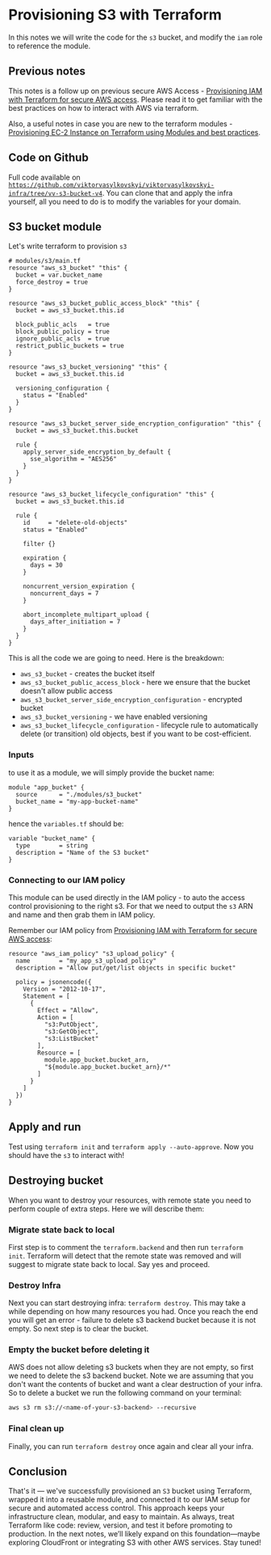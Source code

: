# Provisioning S3 with Terraform

In this notes we will write the code for the `s3` bucket, and modify the `iam` role to reference the module. 

## Previous notes

This notes is a follow up on previous secure AWS Access - [Provisioning IAM with Terraform for secure AWS access](https://www.viktorvasylkovskyi.com/posts/provisioning-iam-with-terraform). Please read it to get familiar with the best practices on how to interact with AWS via terraform. 

Also, a useful notes in case you are new to the terraform modules - [Provisioning EC-2 Instance on Terraform using Modules and best practices](https://www.viktorvasylkovskyi.com/posts/terraform-modularizing).

## Code on Github

Full code available on [`https://github.com/viktorvasylkovskyi/viktorvasylkovskyi-infra/tree/vv-s3-bucket-v4`](https://github.com/viktorvasylkovskyi/viktorvasylkovskyi-infra/tree/vv-s3-bucket-v4). You can clone that and apply the infra yourself, all you need to do is to modify the variables for your domain.

## S3 bucket module 

Let's write terraform to provision `s3`


```hcl
# modules/s3/main.tf
resource "aws_s3_bucket" "this" {
  bucket = var.bucket_name
  force_destroy = true
}

resource "aws_s3_bucket_public_access_block" "this" {
  bucket = aws_s3_bucket.this.id

  block_public_acls   = true
  block_public_policy = true
  ignore_public_acls  = true
  restrict_public_buckets = true
}

resource "aws_s3_bucket_versioning" "this" {
  bucket = aws_s3_bucket.this.id

  versioning_configuration {
    status = "Enabled"
  }
}

resource "aws_s3_bucket_server_side_encryption_configuration" "this" {
  bucket = aws_s3_bucket.this.bucket

  rule {
    apply_server_side_encryption_by_default {
      sse_algorithm = "AES256"
    }
  }
}

resource "aws_s3_bucket_lifecycle_configuration" "this" {
  bucket = aws_s3_bucket.this.id

  rule {
    id     = "delete-old-objects"
    status = "Enabled"

    filter {}

    expiration {
      days = 30
    }

    noncurrent_version_expiration {
      noncurrent_days = 7
    }

    abort_incomplete_multipart_upload {
      days_after_initiation = 7
    }
  }
}
```

This is all the code we are going to need. Here is the breakdown: 

  - `aws_s3_bucket` - creates the bucket itself
  - `aws_s3_bucket_public_access_block` - here we ensure that the bucket doesn't allow public access
  - `aws_s3_bucket_server_side_encryption_configuration` - encrypted bucket
  - `aws_s3_bucket_versioning` - we have enabled versioning
  - `aws_s3_bucket_lifecycle_configuration` - lifecycle rule to automatically delete (or transition) old objects, best if you want to be cost-efficient. 

### Inputs

to use it as a module, we will simply provide the bucket name: 

```hcl
module "app_bucket" {
  source      = "./modules/s3_bucket"
  bucket_name = "my-app-bucket-name"
}
```

hence the `variables.tf` should be: 

```hcl
variable "bucket_name" {
  type        = string
  description = "Name of the S3 bucket"
}
```

### Connecting to our IAM policy

This module can be used directly in the IAM policy - to auto the access control provisioning to the right s3. For that we need to output the `s3` ARN and name and then grab them in IAM policy. 

Remember our IAM policy from [Provisioning IAM with Terraform for secure AWS access](https://www.viktorvasylkovskyi.com/posts/provisioning-iam-with-terraform): 

```hcl
resource "aws_iam_policy" "s3_upload_policy" {
  name        = "my_app_s3_upload_policy"
  description = "Allow put/get/list objects in specific bucket"

  policy = jsonencode({
    Version = "2012-10-17",
    Statement = [
      {
        Effect = "Allow",
        Action = [
          "s3:PutObject",
          "s3:GetObject",
          "s3:ListBucket"
        ],
        Resource = [
          module.app_bucket.bucket_arn,
          "${module.app_bucket.bucket_arn}/*"
        ]
      }
    ]
  })
}
```

## Apply and run 

Test using `terraform init` and `terraform apply --auto-approve`. Now you should have the `s3` to interact with! 

## Destroying bucket

When you want to destroy your resources, with remote state you need to perform couple of extra steps. Here we will describe them: 

### Migrate state back to local

First step is to comment the `terraform.backend` and then run `terraform init`. Terraform will detect that the remote state was removed and will suggest to migrate state back to local. Say yes and proceed. 

### Destroy Infra

Next you can start destroying infra: `terraform destroy`. This may take a while depending on how many resources you had. Once you reach the end you will get an error - failure to delete s3 backend bucket because it is not empty. So next step is to clear the bucket.

### Empty the bucket before deleting it

AWS does not allow deleting s3 buckets when they are not empty, so first we need to delete the s3 backend bucket. Note we are assuming that you don't want the contents of bucket and want a clear destruction of your infra. So to delete a bucket we run the following command on your terminal: 

```sh
aws s3 rm s3://<name-of-your-s3-backend> --recursive
```

### Final clean up

Finally, you can run `terraform destroy` once again and clear all your infra. 

## Conclusion

That's it — we've successfully provisioned an `S3` bucket using Terraform, wrapped it into a reusable module, and connected it to our IAM setup for secure and automated access control. This approach keeps your infrastructure clean, modular, and easy to maintain. As always, treat Terraform like code: review, version, and test it before promoting to production. In the next notes, we’ll likely expand on this foundation—maybe exploring CloudFront or integrating S3 with other AWS services. Stay tuned!